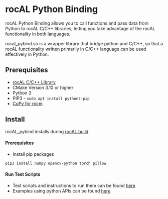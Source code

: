# rocAL Python Binding

rocAL Python Binding allows you to call functions and pass data from Python to rocAL C/C++ libraries,
letting you take advantage of the rocAL functionality in both languages.

rocal_pybind.so is a wrapper library that bridge python and C/C++, so that a rocAL functionality
written primarily in C/C++ language can be used effectively in Python.

## Prerequisites
* [rocAL C/C++ Library](../rocAL/README.md#prerequisites)
* CMake Version 3.10 or higher
* Python 3
* PIP3 - `sudo apt install python3-pip`
* [CuPy for rocm](https://github.com/ROCm/cupy)

## Install
rocAL_pybind installs during [rocAL build](https://github.com/ROCm/rocAL#build-instructions)

#### Prerequisites

* Install pip packages
````
pip3 install numpy opencv-python torch pillow
````

#### Run Test Scripts
* Test scripts and instructions to run them can be found [here](../tests/python_api/)
* Examples using python APIs can be found [here](../docs/examples/)
